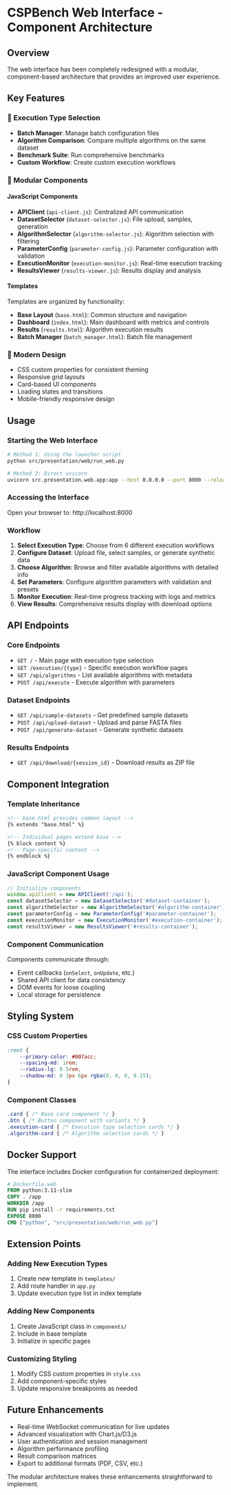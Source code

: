 # CSPBench Web Interface - Component Architecture

## Overview
The web interface has been completely redesigned with a modular, component-based architecture that provides an improved user experience.

## Key Features

### 🎯 Execution Type Selection
- **Batch Manager**: Manage batch configuration files  
- **Algorithm Comparison**: Compare multiple algorithms on the same dataset
- **Benchmark Suite**: Run comprehensive benchmarks
- **Custom Workflow**: Create custom execution workflows

### 🧩 Modular Components

#### JavaScript Components
- **APIClient** (`api-client.js`): Centralized API communication
- **DatasetSelector** (`dataset-selector.js`): File upload, samples, generation
- **AlgorithmSelector** (`algorithm-selector.js`): Algorithm selection with filtering
- **ParameterConfig** (`parameter-config.js`): Parameter configuration with validation
- **ExecutionMonitor** (`execution-monitor.js`): Real-time execution tracking
- **ResultsViewer** (`results-viewer.js`): Results display and analysis

#### Templates
Templates are organized by functionality:

- **Base Layout** (`base.html`): Common structure and navigation
- **Dashboard** (`index.html`): Main dashboard with metrics and controls  
- **Results** (`results.html`): Algorithm execution results
- **Batch Manager** (`batch_manager.html`): Batch file management

### 🎨 Modern Design
- CSS custom properties for consistent theming
- Responsive grid layouts
- Card-based UI components
- Loading states and transitions
- Mobile-friendly responsive design

## Usage

### Starting the Web Interface

```bash
# Method 1: Using the launcher script
python src/presentation/web/run_web.py

# Method 2: Direct uvicorn
uvicorn src.presentation.web.app:app --host 0.0.0.0 --port 8000 --reload
```

### Accessing the Interface
Open your browser to: http://localhost:8000

### Workflow

1. **Select Execution Type**: Choose from 6 different execution workflows
2. **Configure Dataset**: Upload file, select samples, or generate synthetic data
3. **Choose Algorithm**: Browse and filter available algorithms with detailed info
4. **Set Parameters**: Configure algorithm parameters with validation and presets
5. **Monitor Execution**: Real-time progress tracking with logs and metrics
6. **View Results**: Comprehensive results display with download options

## API Endpoints

### Core Endpoints
- `GET /` - Main page with execution type selection
- `GET /execution/{type}` - Specific execution workflow pages
- `GET /api/algorithms` - List available algorithms with metadata
- `POST /api/execute` - Execute algorithm with parameters

### Dataset Endpoints  
- `GET /api/sample-datasets` - Get predefined sample datasets
- `POST /api/upload-dataset` - Upload and parse FASTA files
- `POST /api/generate-dataset` - Generate synthetic datasets

### Results Endpoints
- `GET /api/download/{session_id}` - Download results as ZIP file

## Component Integration

### Template Inheritance
```html
<!-- base.html provides common layout -->
{% extends "base.html" %}

<!-- Individual pages extend base -->
{% block content %}
<!-- Page-specific content -->
{% endblock %}
```

### JavaScript Component Usage
```javascript
// Initialize components
window.apiClient = new APIClient('/api');
const datasetSelector = new DatasetSelector('#dataset-container');
const algorithmSelector = new AlgorithmSelector('#algorithm-container');
const parameterConfig = new ParameterConfig('#parameter-container');
const executionMonitor = new ExecutionMonitor('#execution-container');
const resultsViewer = new ResultsViewer('#results-container');
```

### Component Communication
Components communicate through:
- Event callbacks (`onSelect`, `onUpdate`, etc.)
- Shared API client for data consistency
- DOM events for loose coupling
- Local storage for persistence

## Styling System

### CSS Custom Properties
```css
:root {
    --primary-color: #007acc;
    --spacing-md: 1rem;
    --radius-lg: 0.5rem;
    --shadow-md: 0 3px 6px rgba(0, 0, 0, 0.15);
}
```

### Component Classes
```css
.card { /* Base card component */ }
.btn { /* Button component with variants */ }
.execution-card { /* Execution type selection cards */ }
.algorithm-card { /* Algorithm selection cards */ }
```

## Docker Support

The interface includes Docker configuration for containerized deployment:

```dockerfile
# Dockerfile.web
FROM python:3.11-slim
COPY . /app
WORKDIR /app
RUN pip install -r requirements.txt
EXPOSE 8000
CMD ["python", "src/presentation/web/run_web.py"]
```

## Extension Points

### Adding New Execution Types
1. Create new template in `templates/`
2. Add route handler in `app.py`
3. Update execution type list in index template

### Adding New Components
1. Create JavaScript class in `components/`
2. Include in base template
3. Initialize in specific pages

### Customizing Styling
1. Modify CSS custom properties in `style.css`
2. Add component-specific styles
3. Update responsive breakpoints as needed

## Future Enhancements

- Real-time WebSocket communication for live updates
- Advanced visualization with Chart.js/D3.js
- User authentication and session management
- Algorithm performance profiling
- Result comparison matrices
- Export to additional formats (PDF, CSV, etc.)

The modular architecture makes these enhancements straightforward to implement.
